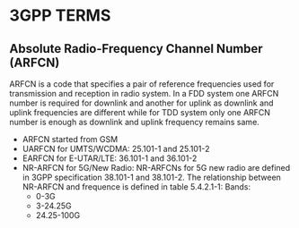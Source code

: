 # 3GPP TERMS

## Absolute Radio-Frequency Channel Number (ARFCN) 
ARFCN is a code that specifies a pair of reference frequencies used for transmission and reception in radio system. 
In a FDD system one ARFCN number is required for downlink and another for uplink  as downlink and uplink frequencies
are different while for TDD system only one ARFCN number is enough as downlink and uplink frequency remains same.
- ARFCN started from GSM 
- UARFCN for UMTS/WCDMA: 25.101-1 and 25.101-2 
- EARFCN for E-UTAR/LTE: 36.101-1 and 36.101-2
- NR-ARFCN for 5G/New Radio: NR-ARFCNs for 5G new radio are defined in 3GPP specification 38.101-1 and 38.101-2. The relationship between NR-ARFCN and frequence is defined in table 5.4.2.1-1: 
    Bands:
    - 0-3G
    - 3-24.25G
    - 24.25-100G
